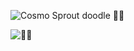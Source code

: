![Cosmo   Sprout doodle 🍰🍓](https://github.com/user-attachments/assets/9d842445-679e-4b35-9589-06c76c165857)

![🍫🍓](https://komarev.com/ghpvc/?username=black-sh33p&color=8D4066&style=flat&label=🍫🍓)



